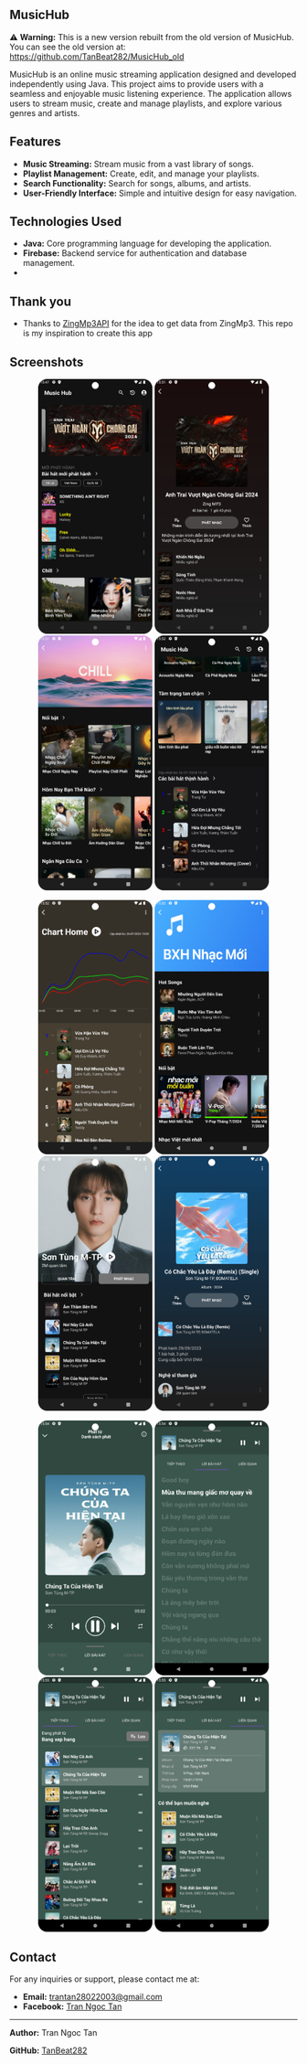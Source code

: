 ## MusicHub
⚠️ **Warning:**
This is a new version rebuilt from the old version of MusicHub. You can see the old version at: https://github.com/TanBeat282/MusicHub_old

MusicHub is an online music streaming application designed and developed independently using Java. This project aims to provide users with a seamless and enjoyable music listening experience. The application allows users to stream music, create and manage playlists, and explore various genres and artists.

## Features

- **Music Streaming:** Stream music from a vast library of songs.
- **Playlist Management:** Create, edit, and manage your playlists.
- **Search Functionality:** Search for songs, albums, and artists.
- **User-Friendly Interface:** Simple and intuitive design for easy navigation.

## Technologies Used

- **Java:** Core programming language for developing the application.
- **Firebase:** Backend service for authentication and database management.
- 
## Thank you

- Thanks to [ZingMp3API](https://github.com/whoant/ZingMp3API) for the idea to get data from ZingMp3. This repo is my inspiration to create this app

## Screenshots

<p align="center">  
  <img src="https://github.com/TanBeat282/MusicHub/blob/main/asset/screenshots/1.png?raw=true" width="200" />  
  <img src="https://github.com/TanBeat282/MusicHub/blob/main/asset/screenshots/2.png?raw=true" width="200" />  
   <img src="https://github.com/TanBeat282/MusicHub/blob/main/asset/screenshots/4.png?raw=true" width="200" />  
   <img src="https://github.com/TanBeat282/MusicHub/blob/main/asset/screenshots/5.png?raw=true" width="200" />  
</p>  
<p align="center">  
  <img src="https://github.com/TanBeat282/MusicHub/blob/main/asset/screenshots/6.png?raw=true" width="200" />  
   <img src="https://github.com/TanBeat282/MusicHub/blob/main/asset/screenshots/7.png?raw=true" width="200" />  
   <img src="https://github.com/TanBeat282/MusicHub/blob/main/asset/screenshots/8.png?raw=true" width="200" />  
   <img src="https://github.com/TanBeat282/MusicHub/blob/main/asset/screenshots/9.png?raw=true" width="200" />  
</p> 
<p align="center">  
  <img src="https://github.com/TanBeat282/MusicHub/blob/main/asset/screenshots/10.png?raw=true" width="200" /> 
  <img src="https://github.com/TanBeat282/MusicHub/blob/main/asset/screenshots/11.png?raw=true" width="200" />
  <img src="https://github.com/TanBeat282/MusicHub/blob/main/asset/screenshots/12.png?raw=true" width="200" />
  <img src="https://github.com/TanBeat282/MusicHub/blob/main/asset/screenshots/13.png?raw=true" width="200" />
</p>  

## Contact

For any inquiries or support, please contact me at:
- **Email:** trantan28022003@gmail.com
- **Facebook:** [Tran Ngoc Tan](https://www.facebook.com/trantan03)


---

**Author:** Tran Ngoc Tan

**GitHub:** [TanBeat282](https://github.com/TanBeat282)
